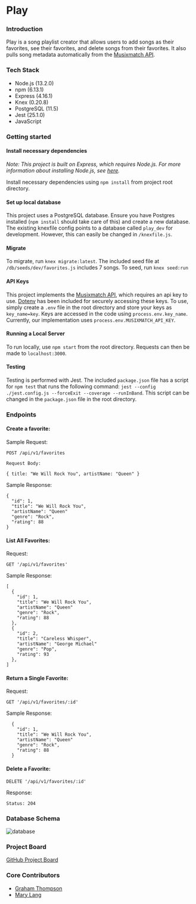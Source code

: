 # Play

### Introduction

Play is a song playlist creator that allows users to add songs as their favorites, see their favorites, and delete songs from their favorites. It also pulls song metadata automatically from the [Musixmatch API](https://developer.musixmatch.com/).

### Tech Stack

- Node.js (13.2.0)
- npm (6.13.1)
- Express (4.16.1)
- Knex (0.20.8)
- PostgreSQL (11.5)
- Jest (25.1.0)
- JavaScript

### Getting started

#### Install necessary dependencies

*Note: This project is built on Express, which requires Node.js. For more information about installing Node.js, see [here](https://nodejs.org/).*

Install necessary dependencies using `npm install` from project root directory.

#### Set up local database

This project uses a PostgreSQL database. Ensure you have Postgres installed (`npm install` should take care of this) and create a new database. The existing knexfile config points to a database called `play_dev` for development. However, this can easily be changed in `/knexfile.js`.

#### Migrate

To migrate, run `knex migrate:latest`. The included seed file at `/db/seeds/dev/favorites.js` includes 7 songs. To seed, run `knex seed:run`

#### API Keys

This project implements the [Musixmatch API](https://developer.musixmatch.com/), which requires an api key to use. [Dotenv](https://github.com/motdotla/dotenv) has been included for securely accessing these keys. To use, simply create a `.env` file in the root directory and store your keys as `key_name=key`. Keys are accessed in the code using `process.env.key_name`. Currently, our implementation uses `process.env.MUSIXMATCH_API_KEY`.

#### Running a Local Server

To run locally, use `npm start` from the root directory. Requests can then be made to `localhost:3000`.

#### Testing

Testing is performed with Jest. The included `package.json` file has a script for `npm test` that runs the following command: `jest --config ./jest.config.js --forceExit --coverage --runInBand`. This script can be changed in the `package.json` file in the root directory.

### Endpoints

#### Create a favorite:

Sample Request:
```
POST /api/v1/favorites

Request Body:

{ title: "We Will Rock You", artistName: "Queen" }
```

Sample Response:
```
{
  "id": 1,
  "title": "We Will Rock You",
  "artistName": "Queen"
  "genre": "Rock",
  "rating": 88
}
```

#### List All Favorites:

Request:
```
GET '/api/v1/favorites'
```

Sample Response:
```
[
  {
    "id": 1,
    "title": "We Will Rock You",
    "artistName": "Queen"
    "genre": "Rock",
    "rating": 88
  },
  {
    "id": 2,
    "title": "Careless Whisper",
    "artistName": "George Michael"
    "genre": "Pop",
    "rating": 93
  },
]
```

#### Return a Single Favorite:

Request:
```
GET '/api/v1/favorites/:id'
```

Sample Response:
```
  {
    "id": 1,
    "title": "We Will Rock You",
    "artistName": "Queen"
    "genre": "Rock",
    "rating": 88
  }
```

#### Delete a Favorite:

```
DELETE '/api/v1/favorites/:id'
```
Response:
```
Status: 204
```

### Database Schema
![database](https://i.imgur.com/4Ajmf8K.png)

### Project Board

[GitHub Project Board](https://github.com/grwthomps/play/projects/1)

### Core Contributors

- [Graham Thompson](https://github.com/grwthomps)
- [Mary Lang](https://github.com/mcat56)
